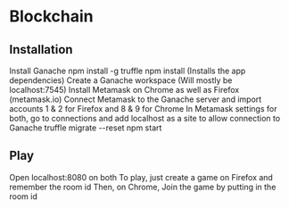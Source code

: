 # Blockchain

## Installation

Install Ganache
npm install -g truffle
npm install (Installs the app dependencies)
Create a Ganache workspace (Will mostly be localhost:7545)
Install Metamask on Chrome as well as Firefox (metamask.io)
Connect Metamask to the Ganache server and import accounts 1 & 2 for Firefox and 8 & 9 for Chrome
In Metamask settings for both, go to connections and add localhost as a site to allow connection to Ganache
truffle migrate --reset
npm start

## Play

Open localhost:8080 on both
To play, just create a game on Firefox and remember the room id
Then, on Chrome, Join the game by putting in the room id
